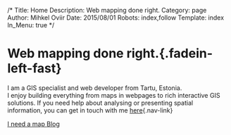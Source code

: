 /*
Title: Home
Description: Web mapping done right.
Category: page
Author: Mihkel Oviir
Date: 2015/08/01
Robots: index,follow
Template: index
In_Menu: true
*/

# Web mapping done right.{.fadein-left-fast}

I am a GIS specialist and web developer from Tartu, Estonia.  
I enjoy building everything from maps in webpages to rich interactive GIS solutions.
If you need help about analysing or presenting spatial information, you can get in touch with me
[here](#contact){.nav-link}

<!-- buttons -->
<div class="buttons fadein-fast">
    <a href="#contact" class="btn btn-lg btn-a nav-link">I need a map <i class="fa fa-chevron-right"></i></a>
    <a href="#skills" class="btn btn-lg btn-b nav-link">Blog <i class="fa fa-chevron-right"></i></a>
</div>